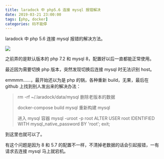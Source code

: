 ```yaml
---
title: laradock 中 php5.6 连接 mysql 报错解决
date: 2019-03-21 23:00:00
tags: [php, docker]
categories: 码不能停
---
```

laradock 中 php 5.6 连接 mysql 报错的解决方法。

![](laradock.png)
<!--more-->

之前弄的是默认版本的 php 7.2 和 mysql 8，配置好以后一直都能正常使用。

最近因为需要切换 php 版本，突然发现切换后连接 mysql 时无法识别 host。

emmmm……，最开始还以为是 php 的锅，各种重新 build，无果，最后在 github 上找到别人发出来的解决办法：

> rm -rf ~/.laradock/data/mysql
> 删除老版本的数据
>
> docker-compose build mysql
> 重新构建 mysql
>
> 进入 mysql 容器
> mysql -uroot -p
> root
> ALTER USER root IDENTIFIED WITH mysql_native_password BY 'root';
> exit;

到这里也就可以了。

有这个问题是因为 8 和 5.7 的配置不一样，不清掉老数据的话会引起报错，一有请求去连接 mysql 马上就宕机。

